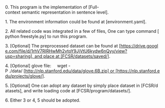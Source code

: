 
0. This program is the implementation of [Full-context semantic representation in sentence level]. 

1. The environment information could be found at [environment.yaml].

2. All related code was integrated in a few of files, One can type command [python freestyle.py] to run this program.

3. [Optional] The preprocessed dataset can be found at [https://drive.google.com/file/d/1rhV7RIRHwMh2vtoY9JjVtU6kydw6nQyy/view?usp=sharing], and place at [FCSR/datasets/saved/].

4. [Optional] glove file:
    wget -P ./data/ [http://nlp.stanford.edu/data/glove.6B.zip] or [https://nlp.stanford.edu/projects/glove/].

5. [Optional] One can adopt any dataset by simply place dataset in [FCSR/datasets], and write loading code at [FCSR/program/datasets/].

6. Either 3 or 4, 5 should be adopted.
